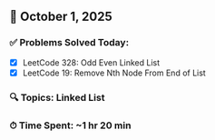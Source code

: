 ## 📅 October 1, 2025

### ✅ Problems Solved Today:
- [x] LeetCode 328: Odd Even Linked List
- [x] LeetCode 19: Remove Nth Node From End of List

### 🔍 Topics: Linked List
### ⏱ Time Spent: ~1 hr 20 min
